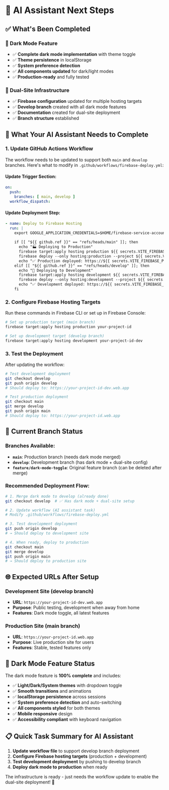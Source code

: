 # 🤖 AI Assistant Next Steps

## ✅ What's Been Completed

### **🌙 Dark Mode Feature**
- ✅ **Complete dark mode implementation** with theme toggle
- ✅ **Theme persistence** in localStorage
- ✅ **System preference detection**
- ✅ **All components updated** for dark/light modes
- ✅ **Production-ready** and fully tested

### **🔧 Dual-Site Infrastructure**
- ✅ **Firebase configuration** updated for multiple hosting targets
- ✅ **Develop branch** created with all dark mode features
- ✅ **Documentation** created for dual-site deployment
- ✅ **Branch structure** established

## 🎯 What Your AI Assistant Needs to Complete

### **1. Update GitHub Actions Workflow**

The workflow needs to be updated to support both `main` and `develop` branches. Here's what to modify in `.github/workflows/firebase-deploy.yml`:

#### **Update Trigger Section:**
```yaml
on:
  push:
    branches: [ main, develop ]
  workflow_dispatch:
```

#### **Update Deployment Step:**
```yaml
- name: Deploy to Firebase Hosting
  run: |
    export GOOGLE_APPLICATION_CREDENTIALS=$HOME/firebase-service-account.json
    
    if [[ "${{ github.ref }}" == "refs/heads/main" ]]; then
      echo "🏭 Deploying to Production"
      firebase target:apply hosting production ${{ secrets.VITE_FIREBASE_PROJECT_ID }}
      firebase deploy --only hosting:production --project ${{ secrets.VITE_FIREBASE_PROJECT_ID }}
      echo "✅ Production deployed: https://${{ secrets.VITE_FIREBASE_PROJECT_ID }}.web.app"
    elif [[ "${{ github.ref }}" == "refs/heads/develop" ]]; then
      echo "🧪 Deploying to Development" 
      firebase target:apply hosting development ${{ secrets.VITE_FIREBASE_PROJECT_ID }}-dev
      firebase deploy --only hosting:development --project ${{ secrets.VITE_FIREBASE_PROJECT_ID }}
      echo "✅ Development deployed: https://${{ secrets.VITE_FIREBASE_PROJECT_ID }}-dev.web.app"
    fi
```

### **2. Configure Firebase Hosting Targets**

Run these commands in Firebase CLI or set up in Firebase Console:

```bash
# Set up production target (main branch)
firebase target:apply hosting production your-project-id

# Set up development target (develop branch)  
firebase target:apply hosting development your-project-id-dev
```

### **3. Test the Deployment**

After updating the workflow:

```bash
# Test development deployment
git checkout develop
git push origin develop
# Should deploy to: https://your-project-id-dev.web.app

# Test production deployment
git checkout main
git merge develop
git push origin main  
# Should deploy to: https://your-project-id.web.app
```

## 🎪 Current Branch Status

### **Branches Available:**
- **`main`**: Production branch (needs dark mode merged)
- **`develop`**: Development branch (has dark mode + dual-site config)
- **`feature/dark-mode-toggle`**: Original feature branch (can be deleted after merge)

### **Recommended Deployment Flow:**
```bash
# 1. Merge dark mode to develop (already done)
git checkout develop  # ✅ Has dark mode + dual-site setup

# 2. Update workflow (AI assistant task)
# Modify .github/workflows/firebase-deploy.yml

# 3. Test development deployment
git push origin develop
# → Should deploy to development site

# 4. When ready, deploy to production
git checkout main
git merge develop
git push origin main
# → Should deploy to production site
```

## 🌐 Expected URLs After Setup

### **Development Site (develop branch)**
- **URL**: `https://your-project-id-dev.web.app`
- **Purpose**: Public testing, development when away from home
- **Features**: Dark mode toggle, all latest features

### **Production Site (main branch)**  
- **URL**: `https://your-project-id.web.app`
- **Purpose**: Live production site for users
- **Features**: Stable, tested features only

## 🚀 Dark Mode Feature Status

The dark mode feature is **100% complete** and includes:
- ✅ **Light/Dark/System themes** with dropdown toggle
- ✅ **Smooth transitions** and animations
- ✅ **localStorage persistence** across sessions
- ✅ **System preference detection** and auto-switching
- ✅ **All components styled** for both themes
- ✅ **Mobile responsive** design
- ✅ **Accessibility compliant** with keyboard navigation

## 📋 Quick Task Summary for AI Assistant

1. **Update workflow file** to support develop branch deployment
2. **Configure Firebase hosting targets** (production + development)
3. **Test development deployment** by pushing to develop branch
4. **Deploy dark mode to production** when ready

The infrastructure is ready - just needs the workflow update to enable the dual-site deployment! 🎉